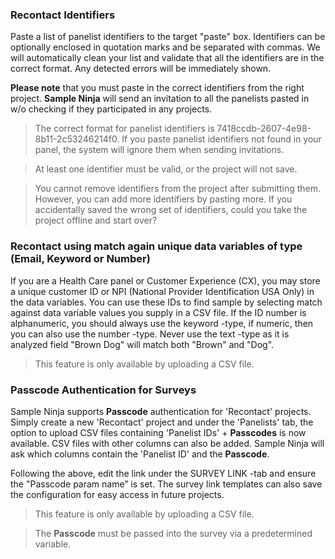 ### Recontact Identifiers

Paste a list of panelist identifiers to the target "paste" box. Identifiers can be optionally enclosed in quotation marks and be separated with commas. We will automatically clean your list and validate that all the identifiers are in the correct format. Any detected errors will be immediately shown. 

**Please note** that you must paste in the correct identifiers from the right project. **Sample Ninja** will send an invitation to all the panelists pasted in w/o checking if they participated in any projects.

> The correct format for panelist identifiers is 7418ccdb-2607-4e98-8b11-2c53246214f0. If you paste panelist identifiers not found in your panel, the system will ignore them when sending invitations.

> At least one identifier must be valid, or the project will not save.

> You cannot remove identifiers from the project after submitting them. However, you can add more identifiers by pasting more. If you accidentally saved the wrong set of identifiers, could you take the project offline and start over?

### Recontact using match again unique data variables of type (Email, Keyword or Number)

If you are a Health Care panel or Customer Experience (CX), you may store a unique customer ID or NPI (National Provider Identification USA Only) in the data variables. You can use these IDs to find sample by selecting match against data variable values you supply in a CSV file. If the ID number is alphanumeric, you should always use the keyword -type, if numeric, then you can also use the number -type. Never use the text -type as it is analyzed field "Brown Dog" will match both "Brown" and "Dog".

> This feature is only available by uploading a CSV file.

### Passcode Authentication for Surveys

Sample Ninja supports **Passcode** authentication for 'Recontact' projects. Simply create a new 'Recontact' project and under the 'Panelists' tab, the option to upload CSV files containing 'Panelist IDs' + **Passcodes** is now available. CSV files with other columns can also be added. Sample Ninja will ask which columns contain the 'Panelist ID' and the **Passcode**.

Following the above, edit the link under the SURVEY LINK -tab and ensure the "Passcode param name” is set. The survey link templates can also save the configuration for easy access in future projects.

> This feature is only available by uploading a CSV file.

> The **Passcode** must be passed into the survey via a predetermined variable.

